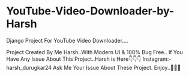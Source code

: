 # YouTube-Video-Downloader-by-Harsh
Django Project For YouTube Video Downloader....


Project Created By Me Harsh..With Modern UI & 100% Bug Free..
If You Have Any Issue About This Project..Harsh is Here👇👇👇
Instagram:- harsh_durugkar24  Ask Me Your Issue About These Project.
Enjoy..🍻🍻🍻
